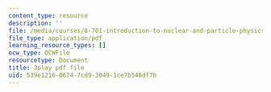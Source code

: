 ```yaml
---
content_type: resource
description: ''
file: /media/courses/8-701-introduction-to-nuclear-and-particle-physics-fall-2020/539e121606747cd930491ce7b546df7b_FW4H4mIeqnQ.pdf
file_type: application/pdf
learning_resource_types: []
ocw_type: OCWFile
resourcetype: Document
title: 3play pdf file
uid: 539e1216-0674-7cd9-3049-1ce7b546df7b
---
```

